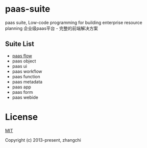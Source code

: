 # paas-suite
paas suite, Low-code programming for building enterprise resource planning 企业级paas平台 - 完整的前端解决方案

## Suite List
* [paas flow](./docs/paas-flow/index.html)
* paas object
* paas ui
* paas workflow
* paas function
* paas metadata
* paas app
* paas form
* paas webide


# License

[MIT](https://opensource.org/licenses/MIT)

Copyright (c) 2013-present, zhangchi 

